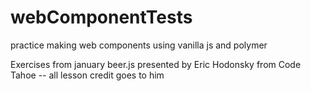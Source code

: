 # webComponentTests
practice making web components using vanilla js and polymer

Exercises from january beer.js presented by Eric Hodonsky from Code Tahoe -- all lesson credit goes to him
